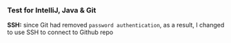<h3>Test for IntelliJ, Java & Git</h3>

**SSH:** since Git had removed `password authentication`, as a result, I changed to use SSH to connect to Github repo